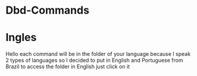 # Dbd-Commands

# Ingles

 Hello each command will be in the folder of your language because I speak 2 types of languages so I decided to put in English and Portuguese from Brazil to access the folder in English just click on it
